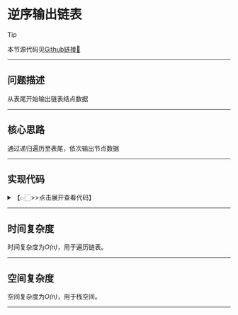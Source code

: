 # 逆序输出链表

> [!Tip]
> 
> 本节源代码见[Github链接🔗](https://github.com/MaxSolider/leetcode-algorithm/blob/main/structure/src/main/java/org/example/linkedlist/exercises/PrintListFromEnd.java)

---

## 问题描述
从表尾开始输出链表结点数据

---

## 核心思路
通过递归遍历至表尾，依次输出节点数据

---

## 实现代码
<details> 
	<summary>【👉🏻>>点击展开查看代码】</summary> 
	<pre>
		<code>
/**  
 * 逆序输出单向链表  
 *  
 * @param headNode  
 * @author: Max Solider  
 * @date: 2022/10/9 14:18  
 */
 void printListFromEnd(NormalListNode headNode) {  
	if (headNode == null) {  
		return;  
	}  
	printListFromEnd(headNode.getNext());  
	System.out.println(" " + headNode.getData() + " ");  
	return;
}
		</code>
	</pre>
</details>

---

## 时间复杂度
时间复杂度为*O(n)*，用于遍历链表。

---

## 空间复杂度
空间复杂度为*O(n)*，用于栈空间。

---